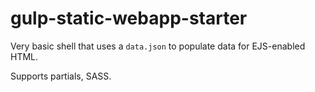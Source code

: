 # gulp-static-webapp-starter

Very basic shell that uses a ``data.json`` to populate data for EJS-enabled HTML.

Supports partials, SASS.